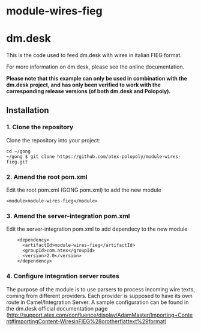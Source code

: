 # module-wires-fieg


dm.desk
=============================

This is the code used to feed dm.desk with wires in italian FIEG format.

For more information on dm.desk, please see the online documentation.


**Please note that this example can only be used in combination with the dm.desk project, and has only been verified to work with the corresponding release versions (of both dm.desk and Polopoly).**

## Installation

### 1. Clone the repository

Clone the repository into your project:

```
cd ~/gong
~/gong $ git clone https://github.com/atex-polopoly/module-wires-fieg.git

```

### 2. Amend the root pom.xml
Edit the root pom.xml (GONG pom.xml) to add the new module
```
<module>module-wires-fieg</module>
```
### 3. Amend the server-integration pom.xml
Edit the server-integration  pom.xml to add dependecy to the new module
```
    <dependency>
      <artifactId>module-wires-fieg</artifactId>
      <groupId>com.atex</groupId>
      <version>2.0</version>
    </dependency>
```

### 4. Configure integration server routes
The purpose of the module is to use parsers to process incoming wire texts, coming from different providers.
Each provider is supposed to have its own route in Camel/Integration Server. 
A sample configuration can be found in the dm.desk official documentation page (http://support.atex.com/confluence/display/AdamMaster/Importing+Content#ImportingContent-WiresinFIEG%28orotherflattext%29format)


